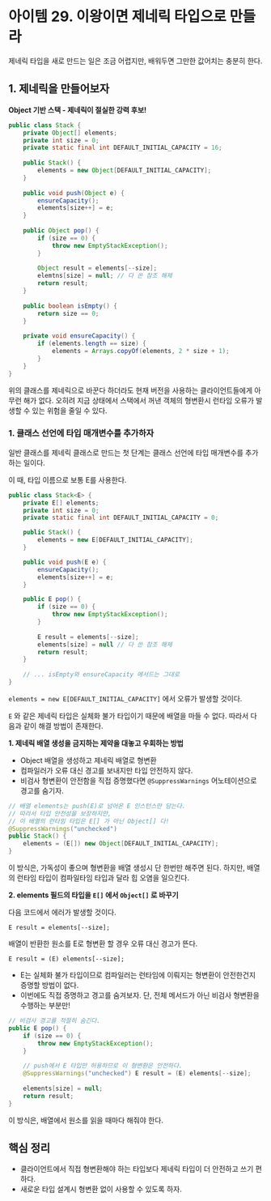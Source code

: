 # 아이템 29. 이왕이면 제네릭 타입으로 만들라

제네릭 타입을 새로 만드는 일은 조금 어렵지만, 배워두면 그만한 값어치는 충분히 한다.

## 1. 제네릭을 만들어보자

**Object 기반 스택 - 제네릭이 절실한 강력 후보!**
```java
public class Stack {
    private Object[] elements;
    private int size = 0;
    private static final int DEFAULT_INITIAL_CAPACITY = 16;
    
    public Stack() {
        elements = new Object[DEFAULT_INITIAL_CAPACITY];
    }
    
    public void push(Object e) {
        ensureCapacity();
        elements[size++] = e;
    }
    
    public Object pop() {
        if (size == 0) {
            throw new EmptyStackException();
        }
        
        Object result = elements[--size];
        elemtns[size] = null; // 다 쓴 참조 해제
        return result;
    }
    
    public boolean isEmpty() {
        return size == 0;
    }
    
    private void ensureCapacity() {
        if (elements.length == size) {
            elements = Arrays.copyOf(elements, 2 * size + 1);
        }
    }
}
```

위의 클래스를 제네릭으로 바꾼다 하더라도 현재 버전을 사용하는 클라이언트들에게 아무런 해가 없다.
오히려 지금 상태에서 스택에서 꺼낸 객체의 형변환시 런타임 오류가 발생할 수 있는 위험을 줄일 수 있다.

### 1. 클래스 선언에 타입 매개변수를 추가하자

일반 클래스를 제네릭 클래스로 만드는 첫 단계는 클래스 선언에 타입 매개변수를 추가하는 일이다.

이 때, 타입 이름으로 보통 E를 사용한다.

```java
public class Stack<E> {
    private E[] elements;
    private int size = 0;
    private static final int DEFAULT_INITIAL_CAPACITY = 0;

    public Stack() {
        elements = new E[DEFAULT_INITIAL_CAPACITY];
    }

    public void push(E e) {
        ensureCapacity();
        elements[size++] = e;
    }

    public E pop() {
        if (size == 0) {
            throw new EmptyStackException();
        }
        
        E result = elements[--size];
        elements[size] = null // 다 쓴 참조 해제
        return result;
    }
    
    // ... isEmpty와 ensureCapacity 메서드는 그대로
}
```

`elements = new E[DEFAULT_INITIAL_CAPACITY]` 에서 오류가 발생할 것이다.

`E` 와 같은 제네릭 타입은 실체화 불가 타입이기 때문에 배열을 마들 수 없다. 따라서 다음과 같이 해결 방법이 존재한다.

**1. 제네릭 배열 생성을 금지하는 제약을 대놓고 우회하는 방법**

- Object 배열을 생성하고 제네릭 배열로 형변환
- 컴파일러가 오류 대신 경고를 보내지만 타입 안전하지 않다.
- 비검사 형변환이 안전함을 직접 증명했다면 `@SuppressWarnings` 어노테이션으로 경고를 숨기자.

```java
// 배열 elements는 push(E)로 넘어온 E 인스턴스만 담는다.
// 따라서 타입 안전성을 보장하지만,
// 이 배열의 런타임 타입은 E[] 가 아닌 Object[] 다!
@SuppressWarnings("unchecked")
public Stack() {
    elements = (E[]) new Object[DEFAULT_INITIAL_CAPACITY];
}
```

이 방식은, 가독성이 좋으며 형변환을 배열 생성시 단 한번만 해주면 된다. 
하지만, 배열의 런타임 타입이 컴파일타임 타입과 달라 힙 오염을 일으킨다. 

**2. elements 필드의 타입을 `E[]` 에서 `Object[]` 로 바꾸기**

다음 코드에서 에러가 발생할 것이다.

```shell
E result = elements[--size];
```

배열이 반환한 원소를 E로 형변환 할 경우 오류 대신 경고가 뜬다.

```shell
E result = (E) elements[--size];
```

- E는 실체화 불가 타입이므로 컴파일러는 런타임에 이뤄지는 형변환이 안전한건지 증명할 방법이 없다.
- 이번에도 직접 증명하고 경고를 숨겨보자. 단, 전체 메서드가 아닌 비검사 형변환을 수행하는 부분만!

```java
// 비검사 경고를 적절히 숨긴다.
public E pop() {
    if (size == 0) {
        throw new EmptyStackException();
    }
    
    // push에서 E 타입만 허용하므로 이 형변환은 안전하다.
    @SuppressWarnings("unchecked") E result = (E) elements[--size];
    
    elements[size] = null;
    return result;
}
```

이 방식은, 배열에서 원소를 읽을 때마다 해줘야 한다. 


## 핵심 정리

- 클라이언트에서 직접 형변환해야 하는 타입보다 제네릭 타입이 더 안전하고 쓰기 편하다.
- 새로운 타입 설계시 형변환 없이 사용할 수 있도록 하자.